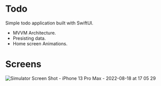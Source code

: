 # Todo

Simple todo application built with SwiftUI.
- MVVM Architecture.
- Presisting data.
- Home screen Animations.


# Screens


![Simulator Screen Shot - iPhone 13 Pro Max - 2022-08-18 at 17 05 29](https://user-images.githubusercontent.com/25956382/185416175-3d5b5808-20ce-430e-b809-df77039ea092.png)
